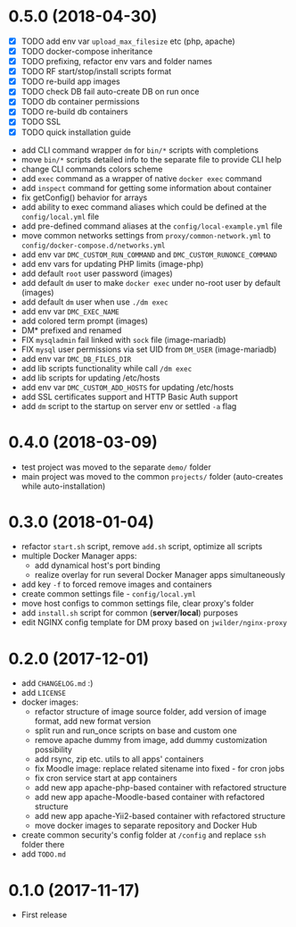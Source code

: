 # 0.5.0 (2018-04-30)

- [x] TODO add env var `upload_max_filesize` etc (php, apache)
- [x] TODO docker-compose inheritance
- [x] TODO prefixing, refactor env vars and folder names
- [x] TODO RF start/stop/install scripts format
- [x] TODO re-build app images
- [x] TODO check DB fail auto-create DB on run once
- [x] TODO db container permissions
- [x] TODO re-build db containers
- [x] TODO SSL
- [x] TODO quick installation guide
 
- add CLI command wrapper `dm` for `bin/*` scripts with completions
- move `bin/*` scripts detailed info to the separate file to provide CLI help
- change CLI commands colors scheme
- add `exec` command as a wrapper of native `docker exec` command
- add `inspect` command for getting some information about container
- fix getConfig() behavior for arrays
- add ability to exec command aliases which could be defined at the `config/local.yml` file
- add pre-defined command aliases at the `config/local-example.yml` file
- move common networks settings from `proxy/common-network.yml` to `config/docker-compose.d/networks.yml`
- add env var `DMC_CUSTOM_RUN_COMMAND` and `DMC_CUSTOM_RUNONCE_COMMAND`
- add env vars for updating PHP limits (image-php)
- add default `root` user password (images)
- add default `dm` user to make `docker exec` under no-root user by default (images)
- add default `dm` user when use `./dm exec`
- add env var `DMC_EXEC_NAME`
- add colored term prompt (images)
- DM* prefixed and renamed
- FIX `mysqladmin` fail linked with `sock` file (image-mariadb)
- FIX `mysql` user permissions via set UID from `DM_USER` (image-mariadb)
- add env var `DMC_DB_FILES_DIR`
- add lib scripts functionality while call `/dm exec`
- add lib scripts for updating /etc/hosts
- add env var `DMC_CUSTOM_ADD_HOSTS` for updating /etc/hosts
- add SSL certificates support and HTTP Basic Auth support
- add `dm` script to the startup on server env or settled `-a` flag
 

# 0.4.0 (2018-03-09)

- test project was moved to the separate `demo/` folder
- main project was moved to the common `projects/` folder (auto-creates while auto-installation)
 
 
# 0.3.0 (2018-01-04)

- refactor `start.sh` script, remove `add.sh` script, optimize all scripts
- multiple Docker Manager apps:
    - add dynamical host's port binding
    - realize overlay for run several Docker Manager apps simultaneously
- add key `-f` to forced remove images and containers
- create common settings file - `config/local.yml`
- move host configs to common settings file, clear proxy's folder
- add `install.sh` script for common (**server**/**local**) purposes
- edit NGINX config template for DM proxy based on `jwilder/nginx-proxy` 


# 0.2.0 (2017-12-01)

- add `CHANGELOG.md` :)
- add `LICENSE`
- docker images:
    - refactor structure of image source folder, add version of image format, add new format version
    - split run and run_once scripts on base and custom one
    - remove apache dummy from image, add dummy customization possibility
    - add rsync, zip etc. utils to all apps' containers
    - fix Moodle image: replace related sitename into fixed - for cron jobs
    - fix cron service start at app containers
    - add new app apache-php-based container with refactored structure
    - add new app apache-Moodle-based container with refactored structure
    - add new app apache-Yii2-based container with refactored structure
    - move docker images to separate repository and Docker Hub
- create common security's config folder at `/config` and replace `ssh` folder there
- add `TODO.md`


# 0.1.0 (2017-11-17)

- First release
